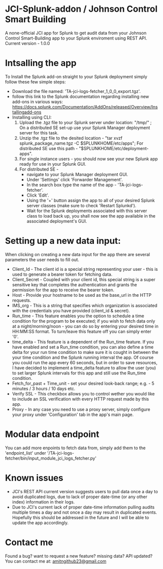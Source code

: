 # JCI-Splunk-addon / Johnson Control Smart Building
A none-official JCI app for Splunk to get audit data from your Johnson Control Smart-Building app to your Splunk enviroment using REST API.
Current version - 1.0.0

# Intsalling the app
To Install the Splunk add-on straight to your Splunk deployment simply follow these few simple steps:
  - Download the file named: 'TA-jci-logs-fetcher_1_0_0_export.tgz'.
  - follow this link to the Splunk documentation regarding installing new add-ons in various ways: https://docs.splunk.com/Documentation/AddOns/released/Overview/Installingadd-ons
  - Installing using CLI:
      1. Upload the .tgz file to your Splunk server under location: "/tmp/" ; On a distributed SE set-up use your Splunk Manager deployment server for this task.
      2. Unzip the .tgz file to the desited location - "tar xvzf splunk_package_name.tgz -C $SPLUNKHOME/etc/apps"; For distributed SE use this path - "$SPLUNKHOME/etc/deployment-apps".
      3. For single instance users -
you should now see your new Splunk app ready for use in your Splunk GUI.
      4. For distributed SE -
          * navigate to your Splunk Manager deployment GUI.
          * Under 'Settings' click 'Forwarder Management'.
          * In the search box type the name of the app - 'TA-jci-logs-fetcher'.
          * Click 'Edit'.
          * Using the '+' button assign the app to all of your desired Splunk server classes (make sure to check 'Restart Splunkd').
           * Wait for the Splunk deployments associated with this server class to load back up, you shall now see the app available in the associated deployment's GUI.

# Setting up a new data input:
When clicking on creating a new data input for the app there are several parameters the user needs to fill out.

- Client_Id - The client id is a special string representing your user - this is used to generate a bearer token for fetching data.
- Client_Secret - Coupled with your client id, this special string is a super sensitive key that completes the authentication and grants the permission for the app to receive the bearer token.
- Host - Provide your hostname to be used as the base_url in the HTTP requests.
- IMS_org - This is a string that specifies which organization is associated with the credentials you have provided (client_id & secret).
- Run_time - This feature enables you the option to schedule a time condition for the program to be executed; if you wish to fetch data only at a night/morning/noon - you can do so by entering your desired time in HH:MM:SS format. To turn/leave this feature off you can simply enter '0'.
- time_delta - This feature is a dependent of the Run_time feature. If you have enabled and set a Run_time condition, you can also define a time delta for your run time condition to make sure it is cought in between the your time condition and the Splunk running interval the app.
Of course you could run the app every 60 seconds, but in order to save resources, I have decided to implement a time_delta feature to allow the user (you) to set larger Splunk intervals for this app and still use the Run_time condition.
- Fetch_for_past + Time_unit - set your desired look-back range; e.g. - 5 minutes / 3 hours / 10 days etc.
- Verify SSL - This checkbox allows you to control wether you would like to include an SSL verification with every HTTP request made by this app.
- Proxy - In any case you need to use a proxy server, simply configure your proxy under 'Configuration' tab in the app's main page.

# Modular data endpoint
You can add more enpoints to fetch data from, simply add them to the 'endpoint_list' under '/TA-jci-logs-fetcher/bin/input_module_jci_logs_fetcher.py' 

# Known issues
* JCI's REST API current version suggests users to pull data once a day to avoid duplicated logs, due to lack of proper date-time (or any other index) information in their logs.
* Due to JCI's current lack of proper date-time information pulling audits multiple times a day and not once a day may result in duplicated events. Hopefully this should be addressed in the future and I will be able to update the app accordingly.

# Contact me
Found a bug? want to request a new feature? missing data? API updated?
You can contact me at: amitngithub23@gmail.com
